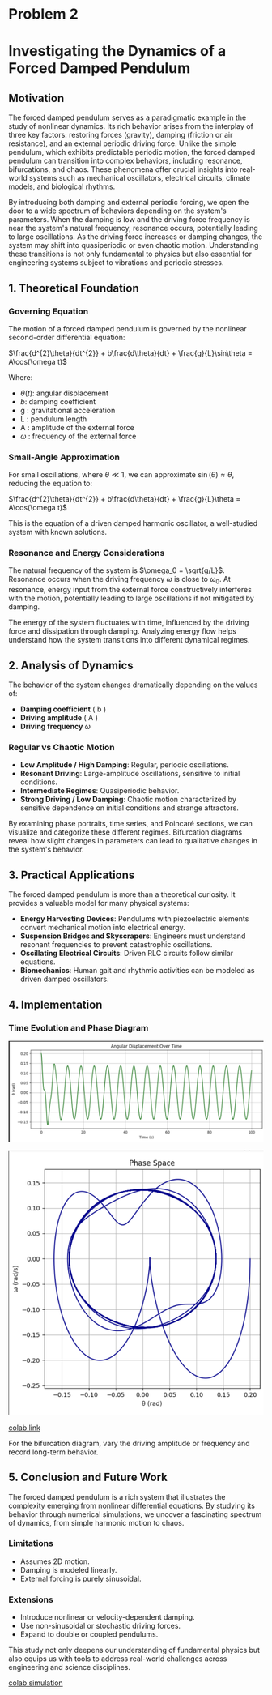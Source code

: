 # Problem 2
# Investigating the Dynamics of a Forced Damped Pendulum

## Motivation

The forced damped pendulum serves as a paradigmatic example in the study of nonlinear dynamics. Its rich behavior arises from the interplay of three key factors: restoring forces (gravity), damping (friction or air resistance), and an external periodic driving force. Unlike the simple pendulum, which exhibits predictable periodic motion, the forced damped pendulum can transition into complex behaviors, including resonance, bifurcations, and chaos. These phenomena offer crucial insights into real-world systems such as mechanical oscillators, electrical circuits, climate models, and biological rhythms.

By introducing both damping and external periodic forcing, we open the door to a wide spectrum of behaviors depending on the system's parameters. When the damping is low and the driving force frequency is near the system's natural frequency, resonance occurs, potentially leading to large oscillations. As the driving force increases or damping changes, the system may shift into quasiperiodic or even chaotic motion. Understanding these transitions is not only fundamental to physics but also essential for engineering systems subject to vibrations and periodic stresses.

## 1. Theoretical Foundation

### Governing Equation

The motion of a forced damped pendulum is governed by the nonlinear second-order differential equation:


$\frac{d^{2}\theta}{dt^{2}} + b\frac{d\theta}{dt} + \frac{g}{L}\sin\theta = A\cos(\omega t)$

Where:
- $\theta(t)$: angular displacement
- $b$: damping coefficient
-  g : gravitational acceleration
-  L : pendulum length
-  A : amplitude of the external force
-  $\omega$ : frequency of the external force

### Small-Angle Approximation

For small oscillations, where $\theta \ll 1$, we can approximate $\sin(\theta) \approx \theta$, reducing the equation to:


$\frac{d^{2}\theta}{dt^{2}} + b\frac{d\theta}{dt} + \frac{g}{L}\theta = A\cos(\omega t)$

This is the equation of a driven damped harmonic oscillator, a well-studied system with known solutions.

### Resonance and Energy Considerations

The natural frequency of the system is $\omega_0 = \sqrt{g/L}$. Resonance occurs when the driving frequency $\omega$ is close to $\omega_0$. At resonance, energy input from the external force constructively interferes with the motion, potentially leading to large oscillations if not mitigated by damping.

The energy of the system fluctuates with time, influenced by the driving force and dissipation through damping. Analyzing energy flow helps understand how the system transitions into different dynamical regimes.

## 2. Analysis of Dynamics

The behavior of the system changes dramatically depending on the values of:
- **Damping coefficient** \( b \)
- **Driving amplitude** \( A \)
- **Driving frequency** $\omega$

### Regular vs Chaotic Motion

- **Low Amplitude / High Damping**: Regular, periodic oscillations.
- **Resonant Driving**: Large-amplitude oscillations, sensitive to initial conditions.
- **Intermediate Regimes**: Quasiperiodic behavior.
- **Strong Driving / Low Damping**: Chaotic motion characterized by sensitive dependence on initial conditions and strange attractors.

By examining phase portraits, time series, and Poincaré sections, we can visualize and categorize these different regimes. Bifurcation diagrams reveal how slight changes in parameters can lead to qualitative changes in the system's behavior.

## 3. Practical Applications

The forced damped pendulum is more than a theoretical curiosity. It provides a valuable model for many physical systems:

- **Energy Harvesting Devices**: Pendulums with piezoelectric elements convert mechanical motion into electrical energy.
- **Suspension Bridges and Skyscrapers**: Engineers must understand resonant frequencies to prevent catastrophic oscillations.
- **Oscillating Electrical Circuits**: Driven RLC circuits follow similar equations.
- **Biomechanics**: Human gait and rhythmic activities can be modeled as driven damped oscillators.

## 4. Implementation





### Time Evolution and Phase Diagram
![alt text](image-3.png)

![alt text](image-4.png)

[colab link](https://colab.research.google.com/drive/1GH6SyOx-kLdMq42tUu6mfLW_oVMXbmcl?usp=sharing)

For the bifurcation diagram, vary the driving amplitude or frequency and record long-term behavior.

## 5. Conclusion and Future Work

The forced damped pendulum is a rich system that illustrates the complexity emerging from nonlinear differential equations. By studying its behavior through numerical simulations, we uncover a fascinating spectrum of dynamics, from simple harmonic motion to chaos.

### Limitations
- Assumes 2D motion.
- Damping is modeled linearly.
- External forcing is purely sinusoidal.

### Extensions
- Introduce nonlinear or velocity-dependent damping.
- Use non-sinusoidal or stochastic driving forces.
- Expand to double or coupled pendulums.

This study not only deepens our understanding of fundamental physics but also equips us with tools to address real-world challenges across engineering and science disciplines.


[colab simulation](https://colab.research.google.com/drive/1H4RI7o1dWtaqi0m2dv8FE1p8UMqy_ItR?usp=sharing)



